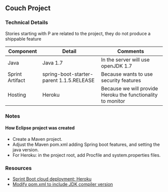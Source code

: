 ## Couch Project

### Technical Details


Stories starting with P are related to the project, they do not produce a shippable feature

Component | Detail | Comments
------ |------ | ----------------------------------
Java | Java 1.7 | In the server will use openJDK 1.7
Sprint Artifact | spring-boot-starter-parent 1.1.5.RELEASE| Because wants to use security features
Hosting | Heroku | Because we will provide Heroku the functionality to monitor


### Notes

#### How Eclipse project was created

- Create a Maven project.
- Adjust the Maven pom.xml adding Spring boot features, and setting the java version.
- For Heroku: in the project root, add Procfile and system.properties files.


### Resources

- [Sprint Boot cloud deployment: Heroku](http://docs.spring.io/spring-boot/docs/1.1.5.RELEASE/reference/htmlsingle/#cloud-deployment-heroku)
- [Modify pom.xml to include JDK compiler version](http://stackoverflow.com/questions/16723533/modify-pom-xml-to-include-jdk-compiler-version)